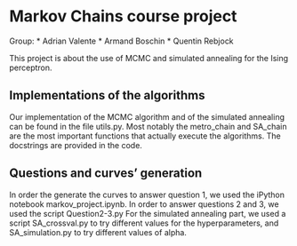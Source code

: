 # Markov Chains course project

Group:
    * Adrian Valente
    * Armand Boschin
    * Quentin Rebjock

This project is about the use of MCMC and simulated annealing for the Ising perceptron.

## Implementations of the algorithms
Our implementation of the MCMC algorithm and of the simulated annealing can be found in the file utils.py. Most notably the metro_chain and SA_chain are the most important functions that actually execute the algorithms. The docstrings are provided in the code.

## Questions and curves’ generation
In order the generate the curves to answer question 1, we used the iPython notebook markov_project.ipynb.
In order to answer questions 2 and 3, we used the script Question2-3.py
For the simulated annealing part, we used a script SA_crossval.py to try different values for the hyperparameters, and SA_simulation.py to try different values of alpha.